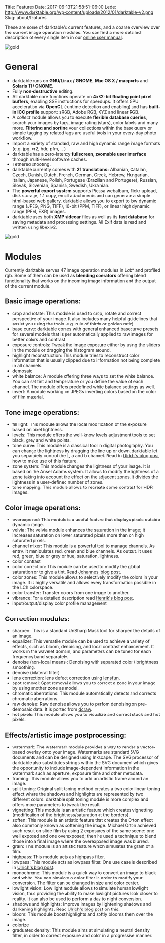 Title: Features
Date: 2017-06-13T21:58:51-06:00 
Lede: http://www.darktable.org/wp-content/uploads/2012/01/darktable-v2.png
Slug: about/features


These are some of darktable's current features, and a coarse overview over the current image operation modules. You can find a more detailed description of every single item in our [online user manual](http://www.darktable.org/usermanual/index.html.php "usermanual").

![](http://www.darktable.org/wp-content/uploads/2011/07/gold.jpg "gold")

# General

*   darktable runs on **GNU/Linux / GNOME**, **Mac OS X / macports** and **Solaris 11 / GNOME**.
*   Fully **non-destructive** editing.
*   All darktable core functions operate on **4x32-bit floating point pixel buffers**, enabling SSE instructions for speedups. It offers GPU acceleration via **OpenCL** (runtime detection and enabling) and has **built-in ICC profile** support: sRGB, Adobe RGB, XYZ and linear RGB.
*   A _collect_ module allows you to execute **flexible database queries**, search your images by tags, image rating (stars), color labels and many more. **Filtering and sorting** your collections within the base query or simple tagging by related tags are useful tools in your every-day photo workflow.
*   Import a variety of standard, raw and high dynamic range image formats (e.g. jpg, cr2, hdr, pfm, .. ).
*   darktable has a zero-latency **fullscreen, zoomable user interface** through multi-level software caches.
*   Tethered shooting.
*   darktable currently comes with **21 translations:** Albanian, Catalan, Czech, Danish, Dutch, French, German, Greek, Hebrew, Hungarian, Italian, Japanese, Polish, Portugese (Brazilian and Portugese), Russian, Slovak, Slovenian, Spanish, Swedish, Ukrainian.
*   The **powerful export system** supports Picasa webalbum, flickr upload, disk storage, 1:1 copy, email attachments and can generate a simple html-based web gallery. darktable allows you to export to low dynamic range (JPEG, PNG, TIFF), 16-bit (PPM, TIFF), or linear high dynamic range (PFM, EXR) images.
*   darktable uses both **XMP sidecar** files as well as its **fast database** for saving metadata and processing settings. All Exif data is read and written using libexiv2.

![](http://www.darktable.org/wp-content/uploads/2011/07/moon.jpg "gold")

# Modules

Currently darktable serves 47 image operation modules in L*a*b* and profiled rgb. Some of them can be used as **blending operators** offering blend functionality that works on the incoming image information and the output of the current module.

## Basic image operations:

*   crop and rotate: This module is used to crop, rotate and correct perspective of your image. It also includes many helpful guidelines that assist you using the tools (e.g. rule of thirds or golden ratio).
*   base curve: darktable comes with general enhanced basecurve presets for several models that is per automatically applied to raw images for better colors and contrast.
*   exposure controls: Tweak the image exposure either by using the sliders in the module or dragging the histogram around.
*   highlight reconstruction: This module tries to reconstruct color information that is usually clipped due to information not being complete in all channels.
*   demosaic
*   white balance: A module offering three ways to set the white balance. You can set tint and temperature or you define the value of each channel. The module offers predefined white balance settings as well.
*   invert: A module working on JPEGs inverting colors based on the color of film material.

## Tone image operations:

*   fill light: This module allows the local modification of the exposure based on pixel lightness.
*   levels: This module offers the well-know levels adjustment tools to set black, grey and white points.
*   tone curve: This module is a classical tool in digital photography. You can change the lightness by dragging the line up or down. darktable let you separately control the L, a and b channel. Read in [Ulrich's blog post](http://www.darktable.org/2012/02/mastering-color-with-lab-tone-curves/ "Mastering color with Lab tone curves") how to make use of this feature.
*   zone system: This module changes the lightness of your image. It is based on the Ansel Adams system. It allows to modify the lightness of a zone taking into account the effect on the adjacent zones. It divides the lightness in a user-defined number of zones.
*   tone mapping: This module allows to recreate some contrast for HDR images.

## Color image operations:

*   overexposed: This module is a useful feature that displays pixels outside dynamic range.
*   velvia: The velvia module enhances the saturation in the image; it increases saturation on lower saturated pixels more than on high saturated pixels.
*   channel mixer: This module is a powerful tool to manage channels. As entry, it manipulates red, green and blue channels. As output, it uses red, green, blue or grey or hue, saturation, lightness.
*   color contrast
*   color correction: This module can be used to modify the global saturation or to give a tint. Read [Johannes' blog post](http://www.darktable.org/2012/03/color-correction/ "color correction").
*   color zones: This module allows to selectively modify the colors in your image. It is highly versatile and allows every transformation possible in the LCh colorspace.
*   color transfer: Transfer colors from one image to another.
*   vibrance: For a detailed description read [Henrik's blog post](http://www.darktable.org/2011/10/different-kind-of-saturation/ "different kind of saturation").
*   input/output/display color profile management

## Correction modules:

*   sharpen: This is a standard UnSharp Mask tool for sharpen the details of an image.
*   equalizer: This versatile module can be used to achieve a variety of effects, such as bloom, denoising, and local contrast enhancement. It works in the wavelet domain, and parameters can be tuned for each frequency band separately.
*   denoise (non-local means): Denoising with separated color / brightness smoothing.
*   denoise (bilateral filter)
*   lens correction: lens defect correction using [lensfun](http://lensfun.berlios.de/ "liblensfun").
*   spot removal: Spot removal allows you to correct a zone in your image by using another zone as model.
*   chromatic aberrations: This module automatically detects and corrects chromatic aberrations.
*   raw denoise: Raw denoise allows you to perfom denoising on pre-demosaic data. It is ported from [dcraw](http://www.cybercom.net/~dcoffin/dcraw/ "dcraw").
*   hot pixels: This module allows you to visualize and correct stuck and hot pixels.

## Effects/artistic image postprocessing:

*   watermark: The watermark module provides a way to render a vector-based overlay onto your image. Watermarks are standard SVG documents and can be designed using Inkscape. The SVG processor of darktable also substitutes strings within the SVG document which gives the opportunity to include image-dependent information in the watermark such as aperture, exposure time and other metadata.
*   framing: This module allows you to add an artistic frame around an image.
*   split toning: Original split toning method creates a two color linear toning effect where the shadows and highlights are represented by two different colors. darktable split toning module is more complex and offers more parameters to tweak the result.
*   vignetting: This module is an artistic feature which creates vignetting (modification of the brightness/saturation at the borders).
*   soften: This module is an artistic feature that creates the Orton effect also commonly known as softening the image. Michael Orton achieved such result on slide film by using 2 exposures of the same scene: one well exposed and one overexposed; then he used a technique to blend those into a final image where the overexposed image was blurred.
*   grain: This module is an artistic feature which simulates the grain of a film.
*   highpass: This module acts as highpass filter.
*   lowpass: This module acts as lowpass filter. One use case is described in [Ulrich's blog post](http://www.darktable.org/2012/02/using-lowpass-filter-to-recover-shadows/ "Using lowpass filter to recover shadows").
*   monochrome: This module is a quick way to convert an image to black and white. You can simulate a color filter in order to modify your conversion. The filter can be changed in size and color center.
*   lowlight vision: Low light module allows to simulate human lowlight vision, thus providing the ability to make lowlight pictures look closer to reality. It can also be used to perform a day to night conversion.
*   shadows and highlights: Improve images by lightening shadows and darkening highlights. Read [Ulrich's blog post](http://www.darktable.org/2012/02/shadow-recovery-revisited/ "Shadow recovery revisited") on this.
*   bloom: This module boost highlights and softly blooms them over the image.
*   colorize
*   graduated density: This module aims at simulating a neutral density filter, in order to correct exposure and color in a progressive manner.

